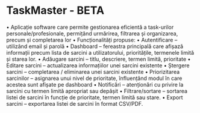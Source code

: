 # TaskMaster - BETA
•	Aplicație software care permite gestionarea eficientă a task-urilor
personale/profesionale, permițând urmărirea, filtrarea și organizarea, precum și completarea lor
•	Funcționalități propuse:
  •	Autentificare – utilizând email și parolă
  •	Dashboard – fereastra principală care afișază informații precum lista de sarcini a utilizatorului, prioritățile, termenele limită și starea lor.
  •	Adăugare sarcini – titlu, descriere, termen limită, prioritate
  •	Editare sarcini – actualizarea informațiilor unei sarcini existente
  •	Ștergere sarcini – completarea / eliminarea unei sarcini existente
  •	Priorizitarea sarcinilor – asignarea unui nivel de prioritate, înfluențând modul în care acestea sunt afișate pe dashboard
  •	Notificări – atenționări cu privire la sarcini cu termen limită apropriat sau depășit
  •	Filtrare/sortare – sortarea listei de sarcini în funcție de prioritate, termen limită sau stare.
  •	Export sarcini – exportarea listei de sarcini în format CSV/PDF.
